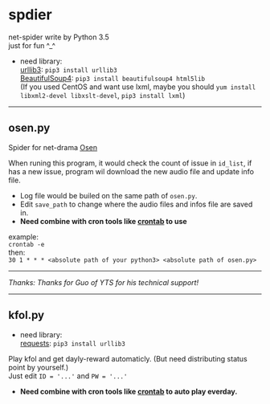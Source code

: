 # spdier
net-spider write by Python 3.5  
just for fun ^_^

* need library:  
[urllib3](https://urllib3.readthedocs.io/en/latest/): `pip3 install urllib3`  
[BeautifulSoup4](https://www.crummy.com/software/BeautifulSoup/bs4/doc/): `pip3 install beautifulsoup4 html5lib`  
(If you used CentOS and want use lxml, maybe you should `yum install libxml2-devel libxslt-devel`, `pip3 install lxml`)  

***

## osen.py

Spider for net-drama [Osen](http://www.onsen.ag/program/home/)  

When runing this program, it would check the count of issue in `id_list`, if has a new issue, program wil download the new audio file and update info file.

* Log file would be builed on the same path of `osen.py`.  
* Edit `save_path` to change where the audio files and infos file are saved in.  
* **Need combine with cron tools like [crontab](http://www.computerhope.com/unix/ucrontab.htm) to use**

example:  
`crontab -e`  
then:  
`30 1 * * * <absolute path of your python3> <absolute path of osen.py>`  

***
*Thanks: Thanks for Guo of YTS for his technical support!*  

***

## kfol.py
* need library:  
[requests](http://docs.python-requests.org/en/master/): `pip3 install urllib3`

Play kfol and get dayly-reward automaticly. (But need distributing status point by yourself.)  
Just edit `ID = '...'` and `PW = '...'`

* **Need combine with cron tools like [crontab](http://www.computerhope.com/unix/ucrontab.htm) to auto play everday.**
